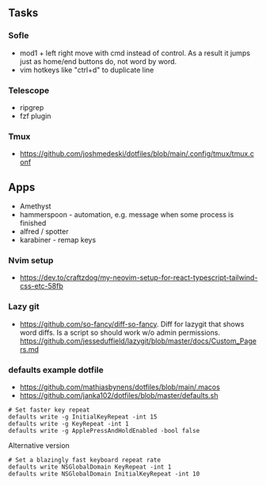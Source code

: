 ## Tasks
### Sofle
- mod1 + left right move with cmd instead of control. As a result it jumps just as home/end buttons do, not word by word.
- vim hotkeys like "ctrl+d" to duplicate line

### Telescope
- ripgrep
- fzf plugin

### Tmux
- https://github.com/joshmedeski/dotfiles/blob/main/.config/tmux/tmux.conf


## Apps
* Amethyst
* hammerspoon                           - automation, e.g. message when some process is finished
* alfred / spotter
* karabiner                             - remap keys 

### Nvim setup
- https://dev.to/craftzdog/my-neovim-setup-for-react-typescript-tailwind-css-etc-58fb

### Lazy git
- https://github.com/so-fancy/diff-so-fancy. Diff for lazygit that shows word diffs. Is a script so should work w/o admin permissions. https://github.com/jesseduffield/lazygit/blob/master/docs/Custom_Pagers.md

### defaults example dotfile
- https://github.com/mathiasbynens/dotfiles/blob/main/.macos
- https://github.com/janka102/dotfiles/blob/master/defaults.sh

```
# Set faster key repeat
defaults write -g InitialKeyRepeat -int 15
defaults write -g KeyRepeat -int 1
defaults write -g ApplePressAndHoldEnabled -bool false
```

Alternative version
```
# Set a blazingly fast keyboard repeat rate
defaults write NSGlobalDomain KeyRepeat -int 1
defaults write NSGlobalDomain InitialKeyRepeat -int 10
```
